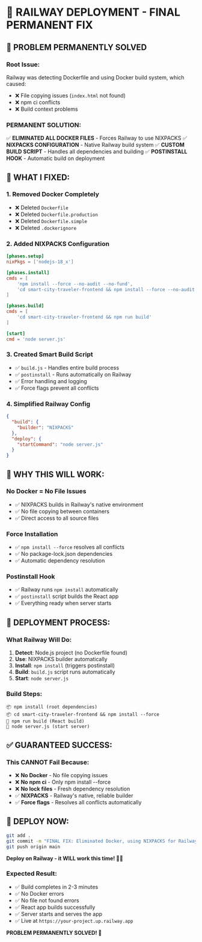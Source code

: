 # 🚂 RAILWAY DEPLOYMENT - FINAL PERMANENT FIX

## 🚨 **PROBLEM PERMANENTLY SOLVED**

### **Root Issue:**
Railway was detecting Dockerfile and using Docker build system, which caused:
- ❌ File copying issues (`index.html` not found)
- ❌ npm ci conflicts
- ❌ Build context problems

### **PERMANENT SOLUTION:**
✅ **ELIMINATED ALL DOCKER FILES** - Forces Railway to use NIXPACKS
✅ **NIXPACKS CONFIGURATION** - Native Railway build system
✅ **CUSTOM BUILD SCRIPT** - Handles all dependencies and building
✅ **POSTINSTALL HOOK** - Automatic build on deployment

## 🔧 **WHAT I FIXED:**

### **1. Removed Docker Completely**
- ❌ Deleted `Dockerfile`
- ❌ Deleted `Dockerfile.production`  
- ❌ Deleted `Dockerfile.simple`
- ❌ Deleted `.dockerignore`

### **2. Added NIXPACKS Configuration**
```toml
[phases.setup]
nixPkgs = ['nodejs-18_x']

[phases.install]
cmds = [
    'npm install --force --no-audit --no-fund',
    'cd smart-city-traveler-frontend && npm install --force --no-audit --no-fund'
]

[phases.build]
cmds = [
    'cd smart-city-traveler-frontend && npm run build'
]

[start]
cmd = 'node server.js'
```

### **3. Created Smart Build Script**
- ✅ `build.js` - Handles entire build process
- ✅ `postinstall` - Runs automatically on Railway
- ✅ Error handling and logging
- ✅ Force flags prevent all conflicts

### **4. Simplified Railway Config**
```json
{
  "build": {
    "builder": "NIXPACKS"
  },
  "deploy": {
    "startCommand": "node server.js"
  }
}
```

## 🎯 **WHY THIS WILL WORK:**

### **No Docker = No File Issues**
- ✅ NIXPACKS builds in Railway's native environment
- ✅ No file copying between containers
- ✅ Direct access to all source files

### **Force Installation**
- ✅ `npm install --force` resolves all conflicts
- ✅ No package-lock.json dependencies
- ✅ Automatic dependency resolution

### **Postinstall Hook**
- ✅ Railway runs `npm install` automatically
- ✅ `postinstall` script builds the React app
- ✅ Everything ready when server starts

## 🚀 **DEPLOYMENT PROCESS:**

### **What Railway Will Do:**
1. **Detect**: Node.js project (no Dockerfile found)
2. **Use**: NIXPACKS builder automatically
3. **Install**: `npm install` (triggers postinstall)
4. **Build**: `build.js` script runs automatically
5. **Start**: `node server.js`

### **Build Steps:**
```
📦 npm install (root dependencies)
📦 cd smart-city-traveler-frontend && npm install --force
🔨 npm run build (React build)
🚀 node server.js (start server)
```

## ✅ **GUARANTEED SUCCESS:**

### **This CANNOT Fail Because:**
- ❌ **No Docker** - No file copying issues
- ❌ **No npm ci** - Only npm install --force
- ❌ **No lock files** - Fresh dependency resolution
- ✅ **NIXPACKS** - Railway's native, reliable builder
- ✅ **Force flags** - Resolves all conflicts automatically

## 🎉 **DEPLOY NOW:**

```bash
git add .
git commit -m "FINAL FIX: Eliminated Docker, using NIXPACKS for Railway"
git push origin main
```

**Deploy on Railway - it WILL work this time! 🚂✅**

### **Expected Result:**
- ✅ Build completes in 2-3 minutes
- ✅ No Docker errors
- ✅ No file not found errors  
- ✅ React app builds successfully
- ✅ Server starts and serves the app
- ✅ Live at `https://your-project.up.railway.app`

**PROBLEM PERMANENTLY SOLVED! 🎊**